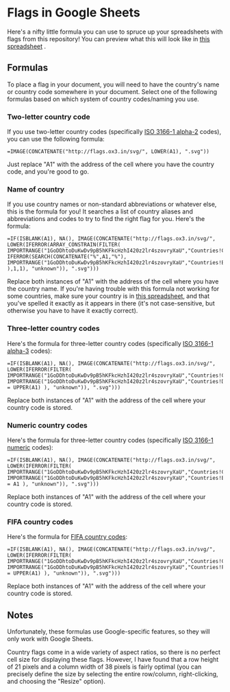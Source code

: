 # Flags in Google Sheets

Here's a nifty little formula you can use to spruce up your spreadsheets with flags from this repository! You can preview what this will look like in [this spreadsheet](https://docs.google.com/spreadsheets/d/1GoDDhtoDuKwDv9pB5hKFkcHzhI420z2lr4szovryXaU/edit#gid=0) .

## Formulas

To place a flag in your document, you will need to have the country's name or country code somewhere in your document. Select one of the following formulas based on which system of country codes/naming you use.

### Two-letter country code

If you use two-letter country codes (specifically [ISO 3166-1 alpha-2](https://en.wikipedia.org/wiki/ISO_3166-1_alpha-2#Officially_assigned_code_elements) codes), you can use the following formula:

```
=IMAGE(CONCATENATE("http://flags.ox3.in/svg/", LOWER(A1), ".svg"))
```

Just replace "A1" with the address of the cell where you have the country code, and you're good to go.


### Name of country

If you use country names or non-standard abbreviations or whatever else, this is the formula for you! It searches a list of country aliases and abbreviations and codes to try to find the right flag for you. Here's the formula:

```
=IF(ISBLANK(A1), NA(), IMAGE(CONCATENATE("http://flags.ox3.in/svg/", LOWER(IFERROR(ARRAY_CONSTRAIN(FILTER( IMPORTRANGE("1GoDDhtoDuKwDv9pB5hKFkcHzhI420z2lr4szovryXaU","Countries!C2:C"), IFERROR(SEARCH(CONCATENATE("%",A1,"%"), IMPORTRANGE("1GoDDhtoDuKwDv9pB5hKFkcHzhI420z2lr4szovryXaU","Countries!B2:B"))) ),1,1), "unknown")), ".svg")))
```

Replace both instances of "A1" with the address of the cell where you have the country name. If you're having trouble with this formula not working for some countries, make sure your country is in [this spreadsheet](https://docs.google.com/spreadsheets/d/1GoDDhtoDuKwDv9pB5hKFkcHzhI420z2lr4szovryXaU/edit#gid=0), and that you've spelled it exactly as it appears in there (it's not case-sensitive, but otherwise you have to have it exactly correct).


### Three-letter country codes

Here's the formula for three-letter country codes (specifically [ISO 3166-1 alpha-3](https://en.wikipedia.org/wiki/ISO_3166-1_alpha-3#Current_codes) codes):

```
=IF(ISBLANK(A1), NA(), IMAGE(CONCATENATE("http://flags.ox3.in/svg/", LOWER(IFERROR(FILTER(  IMPORTRANGE("1GoDDhtoDuKwDv9pB5hKFkcHzhI420z2lr4szovryXaU","Countries!C2:C"), IMPORTRANGE("1GoDDhtoDuKwDv9pB5hKFkcHzhI420z2lr4szovryXaU","Countries!D2:D") = UPPER(A1) ), "unknown")), ".svg")))
```

Replace both instances of "A1" with the address of the cell where your country code is stored.


### Numeric country codes

Here's the formula for three-letter country codes (specifically [ISO 3166-1 numeric](https://en.wikipedia.org/wiki/ISO_3166-1_numeric#Current_codes) codes):

```
=IF(ISBLANK(A1), NA(), IMAGE(CONCATENATE("http://flags.ox3.in/svg/", LOWER(IFERROR(FILTER(  IMPORTRANGE("1GoDDhtoDuKwDv9pB5hKFkcHzhI420z2lr4szovryXaU","Countries!C2:C"), IMPORTRANGE("1GoDDhtoDuKwDv9pB5hKFkcHzhI420z2lr4szovryXaU","Countries!E2:E") = A1 ), "unknown")), ".svg")))
```

Replace both instances of "A1" with the address of the cell where your country code is stored.


### FIFA country codes

Here's the formula for [FIFA country codes](https://en.wikipedia.org/wiki/List_of_FIFA_country_codes):

```
=IF(ISBLANK(A1), NA(), IMAGE(CONCATENATE("http://flags.ox3.in/svg/", LOWER(IFERROR(FILTER(  IMPORTRANGE("1GoDDhtoDuKwDv9pB5hKFkcHzhI420z2lr4szovryXaU","Countries!C2:C"), IMPORTRANGE("1GoDDhtoDuKwDv9pB5hKFkcHzhI420z2lr4szovryXaU","Countries!F2:F") = UPPER(A1) ), "unknown")), ".svg")))
```

Replace both instances of "A1" with the address of the cell where your country code is stored.

## Notes

Unfortunately, these formulas use Google-specific features, so they will only work with Google Sheets.

Country flags come in a wide variety of aspect ratios, so there is no perfect cell size for displaying these flags. However, I have found that a row height of 21 pixels and a column width of 38 pixels is fairly optimal (you can precisely define the size by selecting the entire row/column, right-clicking, and choosing the "Resize" option).
